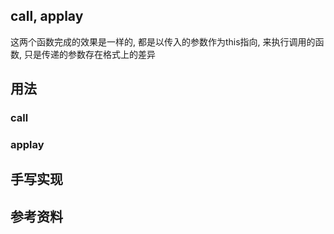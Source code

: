 ## call, applay
这两个函数完成的效果是一样的, 都是以传入的参数作为this指向, 来执行调用的函数, 只是传递的参数存在格式上的差异
## 用法
### call
### applay
## 手写实现
## 参考资料

